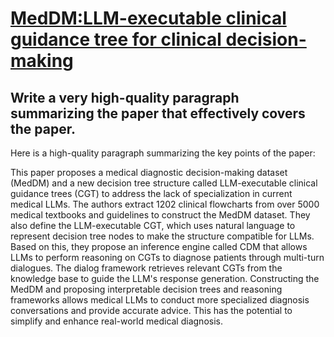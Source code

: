 # [MedDM:LLM-executable clinical guidance tree for clinical decision-making](https://arxiv.org/abs/2312.02441)

## Write a very high-quality paragraph summarizing the paper that effectively covers the paper.

 Here is a high-quality paragraph summarizing the key points of the paper:

This paper proposes a medical diagnostic decision-making dataset (MedDM) and a new decision tree structure called LLM-executable clinical guidance trees (CGT) to address the lack of specialization in current medical LLMs. The authors extract 1202 clinical flowcharts from over 5000 medical textbooks and guidelines to construct the MedDM dataset. They also define the LLM-executable CGT, which uses natural language to represent decision tree nodes to make the structure compatible for LLMs. Based on this, they propose an inference engine called CDM that allows LLMs to perform reasoning on CGTs to diagnose patients through multi-turn dialogues. The dialog framework retrieves relevant CGTs from the knowledge base to guide the LLM's response generation. Constructing the MedDM and proposing interpretable decision trees and reasoning frameworks allows medical LLMs to conduct more specialized diagnosis conversations and provide accurate advice. This has the potential to simplify and enhance real-world medical diagnosis.
